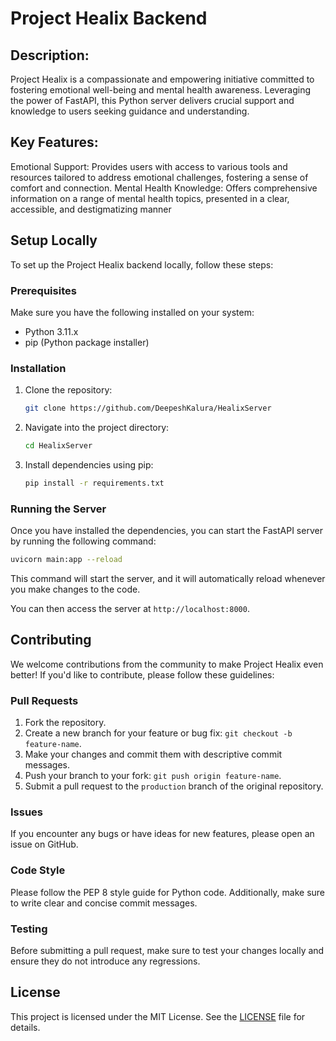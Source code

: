 # Project Healix Backend

## Description:

Project Healix is a compassionate and empowering initiative committed to fostering emotional well-being and mental health awareness. Leveraging the power of FastAPI, this Python server delivers crucial support and knowledge to users seeking guidance and understanding.

## Key Features:

Emotional Support: Provides users with access to various tools and resources tailored to address emotional challenges, fostering a sense of comfort and connection.
Mental Health Knowledge: Offers comprehensive information on a range of mental health topics, presented in a clear, accessible, and destigmatizing manner

## Setup Locally

To set up the Project Healix backend locally, follow these steps:

### Prerequisites

Make sure you have the following installed on your system:

- Python 3.11.x
- pip (Python package installer)

### Installation

1. Clone the repository:

    ```bash
    git clone https://github.com/DeepeshKalura/HealixServer
    ```

2. Navigate into the project directory:

    ```bash
    cd HealixServer
    ```

3. Install dependencies using pip:

    ```bash
    pip install -r requirements.txt
    ```

### Running the Server

Once you have installed the dependencies, you can start the FastAPI server by running the following command:

```bash
uvicorn main:app --reload
```

This command will start the server, and it will automatically reload whenever you make changes to the code.

You can then access the server at `http://localhost:8000`.

## Contributing

We welcome contributions from the community to make Project Healix even better! If you'd like to contribute, please follow these guidelines:

### Pull Requests

1. Fork the repository.
2. Create a new branch for your feature or bug fix: `git checkout -b feature-name`.
3. Make your changes and commit them with descriptive commit messages.
4. Push your branch to your fork: `git push origin feature-name`.
5. Submit a pull request to the `production` branch of the original repository.

### Issues

If you encounter any bugs or have ideas for new features, please open an issue on GitHub.

### Code Style

Please follow the PEP 8 style guide for Python code. Additionally, make sure to write clear and concise commit messages.

### Testing

Before submitting a pull request, make sure to test your changes locally and ensure they do not introduce any regressions.

## License

This project is licensed under the MIT License. See the [LICENSE](LICENSE) file for details.



